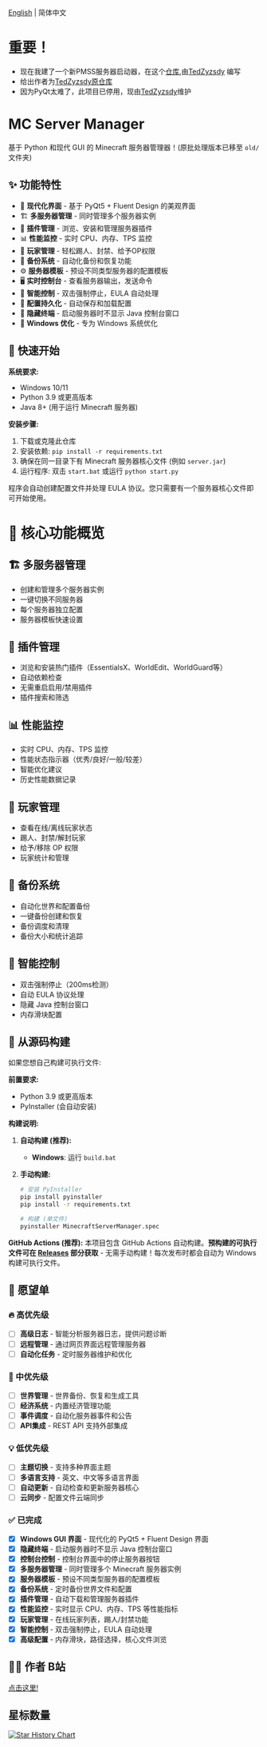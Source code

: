 [English](README.md) | 简体中文


# 重要！
- 现在我建了一个新PMSS服务器启动器，在这个[仓库](https://github.com/Xero-Studio/PythonMineCraftServerStart),由[TedZyzsdy](https://github.com/TedZyzsdy) 编写
- 给出作者为[TedZyzsdy](https://github.com/TedZyzsdy)[原仓库](https://github.com/TedZyzsdy/PythonMineCraftServerStart)
- 因为PyQt太难了，此项目已停用，现由[TedZyzsdy](https://github.com/TedZyzsdy)维护


# MC Server Manager

基于 Python 和现代 GUI 的 Minecraft 服务器管理器！(原批处理版本已移至 `old/` 文件夹)

## ✨ 功能特性

- 🎨 **现代化界面** - 基于 PyQt5 + Fluent Design 的美观界面
- 🏗️ **多服务器管理** - 同时管理多个服务器实例
- 🔌 **插件管理** - 浏览、安装和管理服务器插件
- 📊 **性能监控** - 实时 CPU、内存、TPS 监控
- 👥 **玩家管理** - 轻松踢人、封禁、给予OP权限
- 💾 **备份系统** - 自动化备份和恢复功能
- ⚙️ **服务器模板** - 预设不同类型服务器的配置模板
- 🖥️ **实时控制台** - 查看服务器输出，发送命令
- 🔧 **智能控制** - 双击强制停止，EULA 自动处理
- 📁 **配置持久化** - 自动保存和加载配置
- 🚫 **隐藏终端** - 启动服务器时不显示 Java 控制台窗口
- 🎯 **Windows 优化** - 专为 Windows 系统优化

## 🚀 快速开始

**系统要求:**
- Windows 10/11
- Python 3.9 或更高版本
- Java 8+ (用于运行 Minecraft 服务器)

**安装步骤:**
1. 下载或克隆此仓库
2. 安装依赖: `pip install -r requirements.txt`
3. 确保在同一目录下有 Minecraft 服务器核心文件 (例如 `server.jar`)
4. 运行程序: 双击 `start.bat` 或运行 `python start.py`

程序会自动创建配置文件并处理 EULA 协议。您只需要有一个服务器核心文件即可开始使用。

# 🌟 核心功能概览

## 🏗️ 多服务器管理
- 创建和管理多个服务器实例
- 一键切换不同服务器
- 每个服务器独立配置
- 服务器模板快速设置

## 🔌 插件管理
- 浏览和安装热门插件（EssentialsX、WorldEdit、WorldGuard等）
- 自动依赖检查
- 无需重启启用/禁用插件
- 插件搜索和筛选

## 📊 性能监控
- 实时 CPU、内存、TPS 监控
- 性能状态指示器（优秀/良好/一般/较差）
- 智能优化建议
- 历史性能数据记录

## 👥 玩家管理
- 查看在线/离线玩家状态
- 踢人、封禁/解封玩家
- 给予/移除 OP 权限
- 玩家统计和管理

## 💾 备份系统
- 自动化世界和配置备份
- 一键备份创建和恢复
- 备份调度和清理
- 备份大小和统计追踪

## 🔧 智能控制
- 双击强制停止（200ms检测）
- 自动 EULA 协议处理
- 隐藏 Java 控制台窗口
- 内存滑块配置

## 🔧 从源码构建

如果您想自己构建可执行文件:

**前置要求:**
- Python 3.9 或更高版本
- PyInstaller (会自动安装)

**构建说明:**

1. **自动构建 (推荐):**
   - **Windows**: 运行 `build.bat`

2. **手动构建:**
   ```bash
   # 安装 PyInstaller
   pip install pyinstaller
   pip install -r requirements.txt
   
   # 构建 (单文件)
   pyinstaller MinecraftServerManager.spec
   ```

**GitHub Actions (推荐):**
本项目包含 GitHub Actions 自动构建。**预构建的可执行文件可在 [Releases](../../releases) 部分获取** - 无需手动构建！每次发布时都会自动为 Windows 构建可执行文件。

## 🎯 愿望单

### 🔥 高优先级
- [ ] **高级日志** - 智能分析服务器日志，提供问题诊断
- [ ] **远程管理** - 通过网页界面远程管理服务器
- [ ] **自动化任务** - 定时服务器维护和优化

### 🌟 中优先级
- [ ] **世界管理** - 世界备份、恢复和生成工具
- [ ] **经济系统** - 内置经济管理功能
- [ ] **事件调度** - 自动化服务器事件和公告
- [ ] **API集成** - REST API 支持外部集成

### 💡 低优先级
- [ ] **主题切换** - 支持多种界面主题
- [ ] **多语言支持** - 英文、中文等多语言界面
- [ ] **自动更新** - 自动检查和更新服务器核心
- [ ] **云同步** - 配置文件云端同步

### ✅ 已完成
- [x] **Windows GUI 界面** - 现代化的 PyQt5 + Fluent Design 界面
- [x] **隐藏终端** - 启动服务器时不显示 Java 控制台窗口
- [x] **控制台控制** - 控制台界面中的停止服务器按钮
- [x] **多服务器管理** - 同时管理多个 Minecraft 服务器实例
- [x] **服务器模板** - 预设不同类型服务器的配置模板
- [x] **备份系统** - 定时备份世界文件和配置
- [x] **插件管理** - 自动下载和管理服务器插件
- [x] **性能监控** - 实时显示 CPU、内存、TPS 等性能指标
- [x] **玩家管理** - 在线玩家列表，踢人/封禁功能
- [x] **智能控制** - 双击强制停止，EULA 自动处理
- [x] **高级配置** - 内存滑块，路径选择，核心文件浏览

## 👨‍💻 作者 B站

[点击这里!](https://space.bilibili.com/3546703915387263)

## 星标数量

[![Star History Chart](https://api.star-history.com/svg?repos=CatEazy/MC-Server-MGR&type=Date)](https://www.star-history.com/#CatEazy/MC-Server-MGR&Date)
